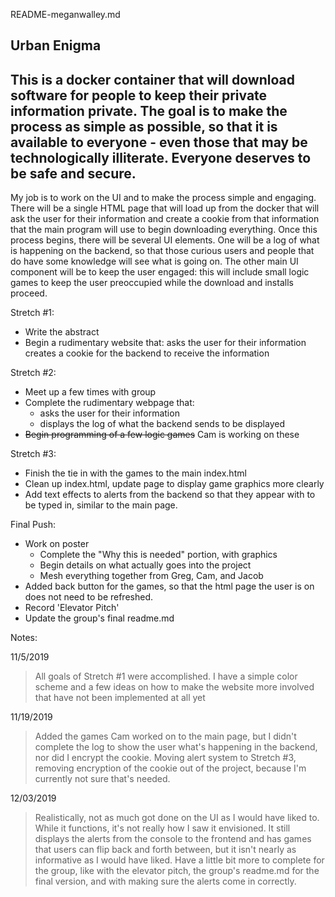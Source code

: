 README-meganwalley.md

**Urban Enigma**
------------
This is a docker container that will download software for people to
keep their private information private. The goal is to make the process
as simple as possible, so that it is available to everyone - even those
that may be technologically illiterate. Everyone deserves to be safe
and secure.
------------
My job is to work on the UI and to make the process simple and engaging. 
There will be a single HTML page that will load up from
the docker that will ask the user for their information and create a
 cookie from that information that the main program will
use to begin downloading everything. Once this process begins, there
will be several UI elements. One will be a log of what is happening
on the backend, so that those curious users and people that do have
some knowledge will see what is going on. The other main UI component
will be to keep the user engaged: this will include small logic games
to keep the user preoccupied while the download and installs proceed.

Stretch #1:
- Write the abstract
- Begin a rudimentary website that:
    asks the user for their information
    creates a cookie for the backend to receive the information

Stretch #2:
- Meet up a few times with group
- Complete the rudimentary webpage that:
   - asks the user for their information
   - displays the log of what the backend sends to be displayed
- ~~Begin programming of a few logic games~~ Cam is working on these

Stretch #3:
- Finish the tie in with the games to the main index.html
- Clean up index.html, update page to display game graphics more clearly
- Add text effects to alerts from the backend so that they appear
  with to be typed in, similar to the main page.

Final Push:
- Work on poster
    - Complete the "Why this is needed" portion, with graphics
    - Begin details on what actually goes into the project
    - Mesh everything together from Greg, Cam, and Jacob
- Added back button for the games, so that the html page the user is on 
  does not need to be refreshed. 
- Record 'Elevator Pitch'
- Update the group's final readme.md

Notes:

11/5/2019
> All goals of Stretch #1 were accomplished. I have a simple color scheme
and a few ideas on how to make the website more involved that have not
been implemented at all yet

11/19/2019
> Added the games Cam worked on to the main page, but I didn't complete 
the log to show the user what's happening in the backend, nor did I encrypt 
the cookie. Moving alert system to Stretch #3, removing encryption of the 
cookie out of the project, because I'm currently not sure that's needed.

12/03/2019
> Realistically, not as much got done on the UI as I would have liked to. 
While it functions, it's not really how I saw it envisioned. It still 
displays the alerts from the console to the frontend and has games that 
users can flip back and forth between, but it isn't nearly as informative 
as I would have liked. Have a little bit more to complete for the group, 
like with the elevator pitch, the group's readme.md for the final version, 
and with making sure the alerts come in correctly.

